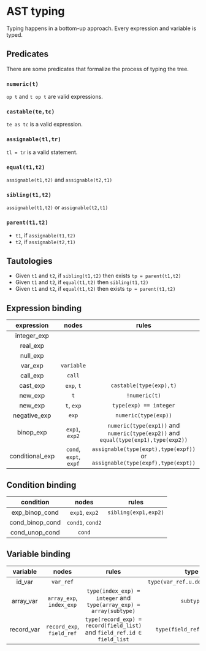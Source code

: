 # AST typing

Typing happens in a bottom-up approach. Every expression and variable is typed.

## Predicates

There are some predicates that formalize the process of typing the tree.

### `numeric(t)`

`op t` and `t op t` are valid expressions.

### `castable(te,tc)`

`te as tc` is a valid expression.

### `assignable(tl,tr)`

`tl = tr` is a valid statement.

### `equal(t1,t2)`

`assignable(t1,t2)` and `assignable(t2,t1)`

### `sibling(t1,t2)`

`assignable(t1,t2)` or `assignable(t2,t1)`

### `parent(t1,t2)`

* `t1`, if `assignable(t1,t2)`
* `t2`, if `assignable(t2,t1)`

## Tautologies

* Given `t1` and `t2`, if `sibling(t1,t2)` then exists `tp = parent(t1,t2)`
* Given `t1` and `t2`, if `equal(t1,t2)` then `sibling(t1,t2)`
* Given `t1` and `t2`, if `equal(t1,t2)` then exists `tp = parent(t1,t2)`

## Expression binding

| expression | nodes | rules | type |
| :-: | :-: | :-: | :-: |
| integer_exp | | | `integer` |
| real_exp | | | `float` |
| null_exp | | | `null` |
| var_exp | `variable` | | `type(variable)` |
| call_exp | `call` | | `type(call.f)` |
| cast_exp | `exp`, `t` | `castable(type(exp),t)` | `t` |
| new_exp | `t` | `!numeric(t)` | `t` |
| new_exp | `t`, `exp` | `type(exp) == integer` | `array(t)` |
| negative_exp | `exp` | `numeric(type(exp))` | `type(exp)` |
| binop_exp | `exp1`, `exp2` | `numeric(type(exp1))` and `numeric(type(exp2))` and `equal(type(exp1),type(exp2))` | `type(exp1)` |
| conditional_exp | `cond`, `expt`, `expf` | `assignable(type(expt),type(expf))` or `assignable(type(expf),type(expt))` | `base(type(expt),type(expf))` |

## Condition binding

| condition | nodes | rules |
| :-: | :-: | :-: |
| exp_binop_cond | `exp1`, `exp2` | `sibling(exp1,exp2)` |
| cond_binop_cond | `cond1`, `cond2` | |
| cond_unop_cond | `cond` | |

## Variable binding

| variable | nodes | rules | type |
| :-: | :-: | :-: | :-: |
| id_var | `var_ref` | | `type(var_ref.u.def_variable)` |
| array_var | `array_exp`, `index_exp` | `type(index_exp) = integer` and `type(array_exp) = array(subtype)` | `subtype` |
| record_var | `record_exp`, `field_ref` | `type(record_exp) = record(field_list)` and `field_ref.id ∈ field_list` | `type(field_ref.u.field)`